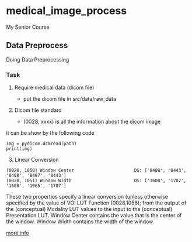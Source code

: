 # medical_image_process

My Senior Course

## Data Preprocess

Doing Data Preprocessing

### Task 

1. Require medical data (dicom file)
    - put the dicom file in src/data/raw_data

2. Dicom file standard
    - (0028, xxxx) is all the information about the dicom image

it can be show by the following code

```
img = pydicom.dcmread(path)
print(img)
```

3. Linear Conversion

```
(0028, 1050) Window Center                       DS: ['8408', '8443', '8408', '8497', '8443']
(0028, 1051) Window Width                        DS: ['1608', '1787', '1608', '1965', '1787']
```

These two properties specify a linear conversion (unless otherwise specified by the value of VOI LUT Function (0028,1056); from the output of the (conceptual) Modality LUT values to the input to the (conceptual) Presentation LUT. Window Center contains the value that is the center of the window. Window Width contains the width of the window.

[more info](https://gist.github.com/PurpleBooth/b24679402957c63ec426)